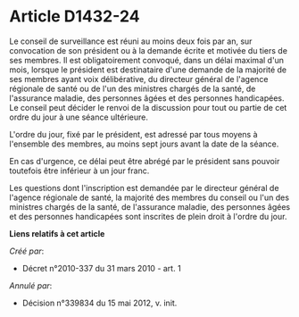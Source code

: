 # Article D1432-24

Le conseil de surveillance est réuni au moins deux fois par an, sur convocation de son président ou à la demande écrite et
motivée du tiers de ses membres. Il est obligatoirement convoqué, dans un délai maximal d'un mois, lorsque le président est
destinataire d'une demande de la majorité de ses membres ayant voix délibérative, du directeur général de l'agence régionale
de santé ou de l'un des ministres chargés de la santé, de l'assurance maladie, des personnes âgées et des personnes
handicapées. Le conseil peut décider le renvoi de la discussion pour tout ou partie de cet ordre du jour à une séance
ultérieure. 

L'ordre du jour, fixé par le président, est adressé par tous moyens à l'ensemble des membres, au moins sept jours avant la
date de la séance. 

En cas d'urgence, ce délai peut être abrégé par le président sans pouvoir toutefois être inférieur à un jour franc. 

Les questions dont l'inscription est demandée par le directeur général de l'agence régionale de santé, la majorité des
membres du conseil ou l'un des ministres chargés de la santé, de l'assurance maladie, des personnes âgées et des personnes
handicapées sont inscrites de plein droit à l'ordre du jour.

**Liens relatifs à cet article**

_Créé par_:

  - Décret n°2010-337 du 31 mars 2010 - art. 1

_Annulé par_:

  - Décision n°339834 du 15 mai 2012, v. init.
